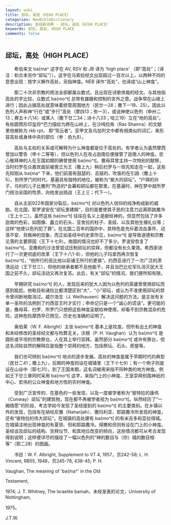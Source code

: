 ```yaml
---
layout: wiki
title: 邱坛，高处（HIGH PLACE）
categories: NewBibleDictionary
description: 圣经新词典 - 邱坛，高处（HIGH PLACE）
keywords: 邱坛，高处, HIGH PLACE
comments: false
---
```


## 邱坛，高处（HIGH PLACE）

　　希伯来文 ba{ma^ 这字在 AV, RSV 和 JB 译为 'high place' （即“高处”；〔译注：和合本另作“邱坛”〕）。这字在马索拉经文出现超过一百次以上，以两种不同的意思出现：按字义解作高处，另指神龛。NEB 译作“高处”，也译成“山上神龛”。

　　那二十次非宗教的用法全部都属众数式，且出现在诗歌体裁的经文。与其他指高处的字比较，众数式 ba{mo^t[ 总带有雄踞和控制的言外之意。战争常在山坡上进行；因此占据高处就意味着统管周围地方（民廿一28；撒下一19、25）。因此以色列人声称神“行在”或“步行”高处（摩四13；弥一3），或说神使以色列（申卅二13；赛五十八14）或某人（撒下廿二34；诗十八33；哈三19）立在“地的高处”。有些圆筒形印玺将*巴力描绘为跨在山岭上，在沙呣拉角（Ras Shamra）的文献里他被称为 rkb rpt， 即“驾云者”。亚甲文及乌加列文中都有相类似的词汇，来形容高处或身体中央的部位（参：伯九8）。

　　高处与主权的关系或可解释为什么神龛都是位于高处的。有学者认为虽然摩西曾加以警告（申十二等等），但以色列人在攻占迦南后便接管了迦南人的神龛。忠心敬拜神的人在王国初期的确曾使用 ba{mo^t[。撒母耳曾主持一次特别的献祭，当时扫罗在众嘉宾面前被膏立为王（撒上九）稍后扫罗与一班先知走在一起，这些先知刚从 ba{ma^ 下来，他们前面有鼓瑟的、击鼓的、吹笛的在引路（撒上十5）。到所罗门的时代，基遍具有独特的地位，被称为“极大的邱坛”。“户珥的孙子，乌利的儿子比撒列”所造的*会幕和铜坛都在那里。在基遍时，神在梦中就所罗门统治全国的性质，向他发出挑战（王上三；代下一）。

　　自从主前922年国家分裂后，ba{mo^t[ 对以色列人信仰的纯净构成新的威胁。在北国，耶罗波安在“邱坛里建殿”，目的是要使其子民的注意力远离耶路撒冷（王上十二）。虽然这些 ba{mo^t[ 往往在名义上是献给神的，但显然包括了许多迦南的色彩，如图像、矗立的石头、亚舍拉的柱子、圣妓、以及其他生殖礼仪等；这样“他使以色列犯了罪”。在北国二百年的国祚中，其特色是充斥着流血事件、动荡不安、背叛神的现象，而正如圣经中的史家所见，ba{mo^t[ 是导致道德和宗教沦落的主要原因（王下十七9）。南国的情况也好不了多少。罗波安恢复了 ba{mo^t[。亚撒和约沙法曾尝试压制邱坛的崇拜，但都没有长久果效。希西家进行了一次更彻底的改革（王下十八1-8），但他的儿子玛拿西再次恢复 ba{mo^t[，“他所行的恶比他以前诸王所行的更甚”。约西亚进行了一次广泛的肃清运动（王下廿三），但他的继承者都不及他能干，并且当巴比伦军队消灭犹大王国之前不久，邱坛活动又再次复苏。此后，有关“邱坛”的情况，我们便所知有限。

　　早期研究 ba{mo^t[ 的人，发现后来的犹大人因为以色列的英雄曾使用邱坛而感到尴尬。他勒目和诸拉比都清楚区别“大”、“小”邱坛，或认为不准使用邱坛的禁令曾间断地取消过。威尔浩生（J. Wellhausen）解决这问题的方法，是主张有关单一圣所的法例到了约西亚王时才实行；申命记只是一个“诚心的谎话”。更可能的是，撒母耳、扫罗、所罗门只想把这些神龛呈献给神使用，却看不到宗教混杂的危险，这种危险摩西早已预见，历史也准确的证明了。

　　奥伯莱（W. F. Albright）主张 ba{mo^t[ 基本上是坟龛，但所有出土的神龛和未经修改的圣经经文都与殓葬无关。沃根（P. H. Vaughan）认为 ba{mo^t[ 是圆形或平坦的宗教祭台，人在其上举行崇拜。虽然部分 ba{mo^t[ 或许有祭台，但这名词较自然的解释应是指整个崇拜的地方，包括祭坛、石头、房屋等。

　　我们也可辨别 ba{mo^t[ 地点的逐步发展。高处的神龛是属于早期时代的典型（民廿二41；撒上九），后期的神龛则设在城镇里（王下十七9）；有一个例子则是设在山谷中（耶七31）。到了王国末期，这名词被用来指不同种类的地方神龛。例如王下廿三章同时采用 ba{mo^t[ 这字，来指门上的小神龛、王室崇拜别国神祇的中心、宏伟的公众神龛和地方性的农村神龛。

　　受到广泛宣传的、在基色的一些发现，以及一度被学者称为“彼特拉的康伟（Conway）邱坛”的建筑物，现在都不再被学者视为 ba{mo^t[。纵然经历了“一厢情愿”的阶段，考古学如今发现了圣经提到的 ba{mo^t[ 的主要类别。在乡镇以外的发现，包括有在纳哈尼雅（Naharijah）、撒玛利亚、耶路撒冷所发现的神龛，还有“彼特拉的伟大邱坛”。在城镇的高处建有 ba{mo^t[ 的有米吉多和亚拉得城。在城镇洼地出现神龛的有夏琐、但和耶路撒冷。得撒和但则有设在门上的小神龛。圣经谈及邱坛的结构、崇拜仪节、和其地位改变的倾向，这些情况都可从考古发现得到说明；这样便详尽的描绘了一幅以色列的“神的数目与〔你〕城的数目相等”（耶二28）的图画。

　　书目：W. F. Albright, Supplement to VT 4, 1957，页242-58; L. H. Vincent, RB55, 1948，页245-78, 438-45; P. H.

Vaughan, The meaning of 'ba{ma^' in the Old

Testament,

1974; J. T. Whitney, The Israelite bamah，未经发表的论文，University of Nottingham,

1975。

J.T.W.








